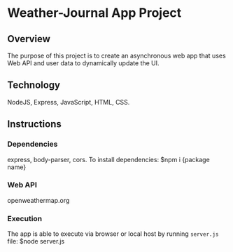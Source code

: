 # Weather-Journal App Project

## Overview
The purpose of this project is to create an asynchronous web app that uses Web API and user data to dynamically update the UI. 

## Technology
NodeJS, Express, JavaScript, HTML, CSS.

## Instructions
### Dependencies
express, body-parser, cors.
To install dependencies: $npm i {package name}

### Web API
openweathermap.org

### Execution
The app is able to execute via browser or local host by running `server.js` file:
$node server.js
